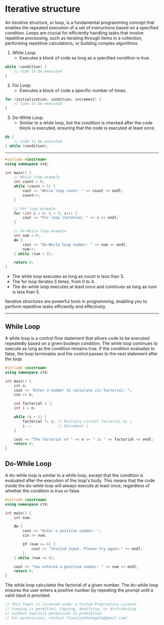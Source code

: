# Iterative structure
An iterative structure, or loop, is a fundamental programming concept that enables the repeated execution of a set of instructions based on a specified condition. Loops are crucial for efficiently handling tasks that involve repetitive processing, such as iterating through items in a collection, performing repetitive calculations, or building complex algorithms.

1. While Loop:
    - Executes a block of code as long as a specified condition is true.
```cpp
while (condition) {
    // Code to be executed
}
```
2. For Loop:
    - Executes a block of code a specific number of times.
```cpp
for (initialization; condition; increment) {
    // Code to be executed
}
```
3. Do-While Loop:
    - Similar to a while loop, but the condition is checked after the code block is executed, ensuring that the code is executed at least once.
```cpp
do {
    // Code to be executed
} while (condition);
```

---

```cpp
#include <iostream>
using namespace std;

int main() {
    // While loop example
    int count = 0;
    while (count < 5) {
        cout << "While loop count: " << count << endl;
        count++;
    }

    // For loop example
    for (int i = 0; i < 5; i++) {
        cout << "For loop iteration: " << i << endl;
    }

    // Do-While loop example
    int num = 0;
    do {
        cout << "Do-While loop number: " << num << endl;
        num++;
    } while (num < 5);

    return 0;
}
```
- The while loop executes as long as count is less than 5.
- The for loop iterates 5 times, from 0 to 4.
- The do-while loop executes at least once and continues as long as num is less than 5.

Iterative structures are powerful tools in programming, enabling you to perform repetitive tasks efficiently and effectively.

---

## While Loop
A while loop is a control flow statement that allows code to be executed repeatedly based on a given boolean condition. The while loop continues to execute as long as the condition remains true. If the condition evaluates to false, the loop terminates and the control passes to the next statement after the loop.

``` cpp
#include <iostream>
using namespace std;

int main() {
    int n;
    cout << "Enter a number to calculate its factorial: ";
    cin >> n;

    int factorial = 1;
    int i = n;

    while (i > 1) {
        factorial *= i; // Multiply current factorial by i
        i--;            // Decrement i
    }

    cout << "The factorial of " << n << " is " << factorial << endl;
    return 0;
}
```

## Do-While Loop
A do-while loop is similar to a while loop, except that the condition is evaluated after the execution of the loop's body. This means that the code inside the do-while loop will always execute at least once, regardless of whether the condition is true or false.

```cpp
#include <iostream>
using namespace std;

int main() {
    int num;

    do {
        cout << "Enter a positive number: ";
        cin >> num;

        if (num <= 0) {
            cout << "Invalid input. Please try again." << endl;
        }
    } while (num <= 0);

    cout << "You entered a positive number: " << num << endl;
    return 0;
}
```

The while loop calculates the factorial of a given number.
The do-while loop ensures the user enters a positive number by repeating the prompt until a valid input is provided.

```cpp
// This Topic is licensed under a Custom Proprietary License.
// Viewing is permitted. Copying, modifying, or distributing
// without explicit permission is prohibited.
// For permissions, contact [lauriojohnangelo@gmail.com].
```
